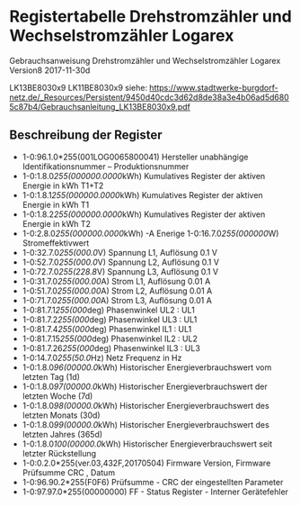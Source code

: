# Registertabelle Drehstromzähler und Wechselstromzähler Logarex 


Gebrauchsanweisung Drehstromzähler und Wechselstromzähler Logarex 
Version8 2017-11-30d 

LK13BE8030x9 
LK11BE8030x9
siehe: https://www.stadtwerke-burgdorf-netz.de/_Resources/Persistent/9450d40cdc3d62d8de38a3e4b06ad5d6805c87b4/Gebrauchsanleitung_LK13BE8030x9.pdf

## Beschreibung der Register

* 1-0:96.1.0*255(001LOG0065800041) Hersteller unabhängige Identifikationsnummer – Produktionsnummer
* 1-0:1.8.0*255(000000.0000*kWh) Kumulatives Register der aktiven Energie in kWh T1+T2
* 1-0:1.8.1*255(000000.0000*kWh) Kumulatives Register der aktiven Energie in kWh T1
* 1-0:1.8.2*255(000000.0000*kWh) Kumulatives Register der aktiven Energie in kWh T2
* 1-0:2.8.0*255(000000.0000*kWh) -A Enerige 1-0:16.7.0*255(000000*W) Stromeffektivwert
* 1-0:32.7.0*255(000.0*V) Spannung L1, Auflösung 0.1 V
* 1-0:52.7.0*255(000.0*V) Spannung L2, Auflösung 0.1 V 
* 1-0:72.7.0*255(228.8*V) Spannung L3, Auflösung 0.1 V
* 1-0:31.7.0*255(000.00*A) Strom L1, Auflösung 0.01 A 
* 1-0:51.7.0*255(000.00*A) Strom L2, Auflösung 0.01 A
* 1-0:71.7.0*255(000.00*A) Strom L3, Auflösung 0.01 A
* 1-0:81.7.1*255(000*deg) Phasenwinkel UL2 : UL1
* 1-0:81.7.2*255(000*deg) Phasenwinkel UL3 : UL1
* 1-0:81.7.4*255(000*deg) Phasenwinkel IL1 : UL1 
* 1-0:81.7.15*255(000*deg) Phasenwinkel IL2 : UL2
* 1-0:81.7.26*255(000*deg) Phasenwinkel IL3 : UL3
* 1-0:14.7.0*255(50.0*Hz) Netz Frequenz in Hz 
* 1-0:1.8.0*96(00000.0*kWh) Historischer Energieverbrauchswert vom letzten Tag (1d)
* 1-0:1.8.0*97(00000.0*kWh) Historischer Energieverbrauchswert der letzten Woche (7d)
* 1-0:1.8.0*98(00000.0*kWh) Historischer Energieverbrauchswert des letzten Monats (30d)
* 1-0:1.8.0*99(00000.0*kWh) Historischer Energieverbrauchswert des letzten Jahres (365d)
* 1-0:1.8.0*100(00000.0*kWh) Historischer Energieverbrauchswert seit letzter Rückstellung
* 1-0:0.2.0*255(ver.03,432F,20170504) Firmware Version, Firmware Prüfsumme CRC , Datum
* 1-0:96.90.2*255(F0F6) Prüfsumme - CRC der eingestellten Parameter
* 1-0:97.97.0*255(00000000) FF - Status Register - Interner Gerätefehler 
